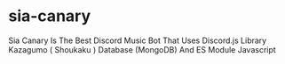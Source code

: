 # sia-canary
Sia Canary Is The Best Discord Music Bot That Uses Discord.js Library Kazagumo ( Shoukaku ) Database (MongoDB) And ES Module Javascript
